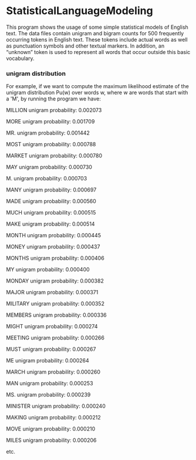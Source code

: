 # StatisticalLanguageModeling

This program shows the usage of some simple statistical models of English text. The data files contain 
unigram and bigram counts for 500 frequently occurring tokens in English text. These tokens include 
actual words as well as punctuation symbols and other textual markers. In addition, an “unknown” token
is used to represent all words that occur outside this basic vocabulary.

### unigram distribution

For example, if we want to compute the maximum likelihood estimate of the unigram distribution Pu(w)
over words w, where w are words that start with a 'M', by running the program we have:

MILLION            unigram probability: 0.002073

MORE               unigram probability: 0.001709

MR.                unigram probability: 0.001442

MOST               unigram probability: 0.000788

MARKET             unigram probability: 0.000780

MAY                unigram probability: 0.000730

M.                 unigram probability: 0.000703

MANY               unigram probability: 0.000697

MADE               unigram probability: 0.000560

MUCH               unigram probability: 0.000515

MAKE               unigram probability: 0.000514

MONTH              unigram probability: 0.000445

MONEY              unigram probability: 0.000437

MONTHS             unigram probability: 0.000406

MY                 unigram probability: 0.000400

MONDAY             unigram probability: 0.000382

MAJOR              unigram probability: 0.000371

MILITARY           unigram probability: 0.000352

MEMBERS            unigram probability: 0.000336

MIGHT              unigram probability: 0.000274

MEETING            unigram probability: 0.000266

MUST               unigram probability: 0.000267

ME                 unigram probability: 0.000264

MARCH              unigram probability: 0.000260

MAN                unigram probability: 0.000253

MS.                unigram probability: 0.000239

MINISTER           unigram probability: 0.000240

MAKING             unigram probability: 0.000212

MOVE               unigram probability: 0.000210

MILES              unigram probability: 0.000206

etc.
